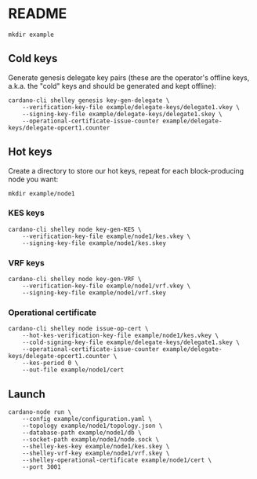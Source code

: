 # README

    mkdir example

## Cold keys
Generate genesis delegate key pairs (these are the operator's offline
keys, a.k.a. the "cold" keys and should be generated and kept
offline):

    cardano-cli shelley genesis key-gen-delegate \
        --verification-key-file example/delegate-keys/delegate1.vkey \
        --signing-key-file example/delegate-keys/delegate1.skey \
        --operational-certificate-issue-counter example/delegate-keys/delegate-opcert1.counter
 
## Hot keys

Create a directory to store our hot keys, repeat for each
block-producing node you want:

    mkdir example/node1

### KES keys

    cardano-cli shelley node key-gen-KES \
        --verification-key-file example/node1/kes.vkey \
        --signing-key-file example/node1/kes.skey

### VRF keys

    cardano-cli shelley node key-gen-VRF \
        --verification-key-file example/node1/vrf.vkey \
        --signing-key-file example/node1/vrf.skey
        
### Operational certificate

    cardano-cli shelley node issue-op-cert \
        --hot-kes-verification-key-file example/node1/kes.vkey \
        --cold-signing-key-file example/delegate-keys/delegate1.skey \
        --operational-certificate-issue-counter example/delegate-keys/delegate-opcert1.counter \
        --kes-period 0 \
        --out-file example/node1/cert
    
## Launch

    cardano-node run \
        --config example/configuration.yaml \
        --topology example/node1/topology.json \
        --database-path example/node1/db \
        --socket-path example/node1/node.sock \
        --shelley-kes-key example/node1/kes.skey \
        --shelley-vrf-key example/node1/vrf.skey \
        --shelley-operational-certificate example/node1/cert \
        --port 3001
